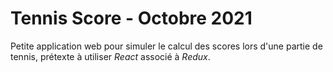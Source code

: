 # Tennis Score - Octobre 2021

Petite application web pour simuler le calcul des scores lors d'une partie de tennis, prétexte à utiliser _React_ associé à _Redux_.
